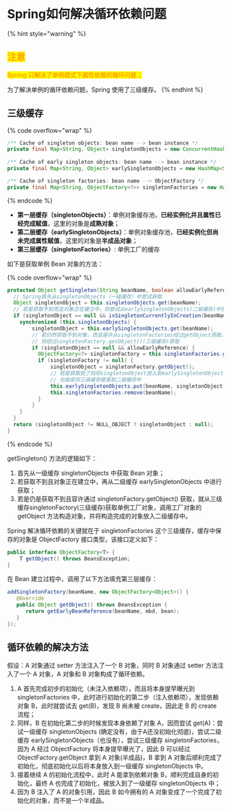 # Spring如何解决循环依赖问题

{% hint style="warning" %}
## <mark style="color:orange;">注意</mark>

<mark style="color:orange;">**Spring 只解决了单例模式下属性依赖的循环问题；**</mark>

为了解决单例的循环依赖问题，Spring 使用了三级缓存。
{% endhint %}

## 三级缓存

{% code overflow="wrap" %}
```java
/** Cache of singleton objects: bean name --> bean instance */
private final Map<String, Object> singletonObjects = new ConcurrentHashMap<String, Object>(256);
 
/** Cache of early singleton objects: bean name --> bean instance */
private final Map<String, Object> earlySingletonObjects = new HashMap<String, Object>(16);

/** Cache of singleton factories: bean name --> ObjectFactory */
private final Map<String, ObjectFactory<?>> singletonFactories = new HashMap<String, ObjectFactory<?>>(16);

```
{% endcode %}

* **第一层缓存（singletonObjects）**：单例对象缓存池，**已经实例化并且属性已经完成赋值**，这里的对象是**成熟对象**；
* **第二层缓存（earlySingletonObjects）**：单例对象缓存池，**已经实例化但尚未完成属性赋值**，这里的对象是**半成品对象**；
* **第三层缓存（singletonFactories）**: 单例工厂的缓存

如下是获取单例 Bean 对象的方法：

{% code overflow="wrap" %}
```java
protected Object getSingleton(String beanName, boolean allowEarlyReference) {
  // Spring首先从singletonObjects（一级缓存）中尝试获取
  Object singletonObject = this.singletonObjects.get(beanName);
  // 若是获取不到而且对象正在建立中，则尝试从earlySingletonObjects(二级缓存)中获取
  if (singletonObject == null && isSingletonCurrentlyInCreation(beanName)) {
    synchronized (this.singletonObjects) {
        singletonObject = this.earlySingletonObjects.get(beanName);
        // 若仍然获取不到对象，而且容许从singletonFactories经过getObject获取，
        // 则经过singletonFactory.getObject()(三级缓存)获取
        if (singletonObject == null && allowEarlyReference) {
          ObjectFactory<?> singletonFactory = this.singletonFactories.get(beanName);
          if (singletonFactory != null) {
              singletonObject = singletonFactory.getObject();
              // 若是获取到了则将singletonObject放入到earlySingletonObjects,
              // 也就是将三级缓存提高到二级缓存中
              this.earlySingletonObjects.put(beanName, singletonObject);
              this.singletonFactories.remove(beanName);
          }
        }
    }
  }
  return (singletonObject != NULL_OBJECT ? singletonObject : null);
}
```
{% endcode %}

getSingleton() 方法的逻辑如下：

1. 首先从一级缓存 singletonObjects 中获取 Bean 对象；
2. 若获取不到且对象正在建立中，再从二级缓存 earlySingletonObjects 中进行获取；
3. 若是仍是获取不到且容许通过 singletonFactory.getObject() 获取，就从三级缓存singletonFactory(三级缓存)获取单例工厂对象，调用工厂对象的 getObject 方法构造对象，并将构造完成的对象放入二级缓存中。

Spring 解决循环依赖的关键就在于 singletonFactories 这个三级缓存，缓存中保存的对象是 ObjectFactory 接口类型，该接口定义如下：

```java
public interface ObjectFactory<T> {
    T getObject() throws BeansException;
}
```

在 Bean 建立过程中，调用了以下方法填充第三层缓存：

```java
addSingletonFactory(beanName, new ObjectFactory<Object>() {
   @Override   
   public Object getObject() throws BeansException {
      return getEarlyBeanReference(beanName, mbd, bean);
   }
});
```

## 循环依赖的解决方法

假设：A 对象通过 setter 方法注入了一个 B 对象，同时 B 对象通过 setter 方法注入了一个 A 对象，A 对象和 B 对象构成了循环依赖。

1. A 首先完成初步的初始化（未注入依赖项），而且将本身提早曝光到 singletonFactories 中，此时进行初始化的第二步（注入依赖项），发现依赖对象 B，此时就尝试去 get(B)，发现 B 尚未被 create，因此走 B 的 create 流程；
2. 同样，B 在初始化第二步的时候发现本身依赖了对象 A，因而尝试 get(A)：尝试一级缓存 singletonObjects (确定没有，由于A还没初始化彻底)，尝试二级缓存 earlySingletonObjects（也没有），尝试三级缓存 singletonFactories，因为 A 经过 ObjectFactory 将本身提早曝光了，因此 B 可以经过 ObjectFactory.getObject 拿到 A 对象(半成品)，B 拿到 A 对象后顺利完成了初始化，彻底初始化以后将本身放入到一级缓存 singletonObjects 中。
3. 接着继续 A 的初始化流程中，此时 A 能拿到依赖对象 B，顺利完成自身的初始化，最终 A 也完成了初始化，被放入到了一级缓存 singletonObjects 中；
4. 因为 B 注入了 A 的对象引用，因此 B 如今拥有的 A 对象变成了一个完成了初始化的对象，而不是一个半成品。
